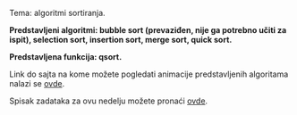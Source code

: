 Tema: algoritmi sortiranja.

**Predstavljeni algoritmi: bubble sort (prevaziđen, nije ga potrebno učiti za ispit), selection sort, insertion sort, merge sort, quick sort.**

**Predstavljena funkcija: qsort.**

Link do sajta na kome možete pogledati animacije predstavljenih algoritama nalazi se [ovde](https://www.toptal.com/developers/sorting-algorithms).

Spisak zadataka za ovu nedelju možete pronaći [ovde](https://raw.githubusercontent.com/MATFp2/p2i/main/cas_8/cas8.pdf).
